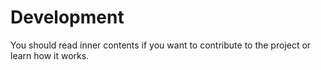 # Development

You should read inner contents if you want to contribute to the project or learn how it works.
